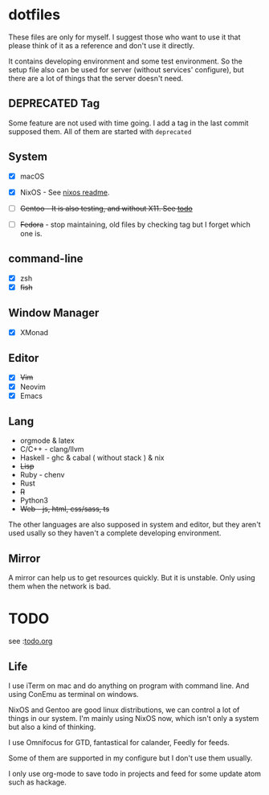 # dotfiles

These files are only for myself. I suggest those who want to use it that please think of it as a reference and don't use
it directly.

It contains developing environment and some test environment. So the setup file also can be used for server (without
services' configure), but there are a lot of things that the server doesn't need.

## DEPRECATED Tag 

Some feature are not used with time going. I add a tag in the last commit
supposed them. All of them are started with `deprecated`


## System

- [x] macOS

- [x] NixOS - See [nixos readme](./etc/nixos/readme.md). 

- [ ] ~~Gentoo - It is also testing, and without X11. See [todo](#todo)~~

- [ ] ~~Fedora~~ - stop maintaining, old files by checking tag but I forget which one is.

## command-line

- [x] zsh
- [x] ~~fish~~ 

## Window Manager

- [x] XMonad

## Editor

- [x] ~~Vim~~ 
- [x] Neovim 
- [x] Emacs

## Lang

- orgmode & latex
- C/C++ - clang/llvm
- Haskell - ghc & cabal ( without stack ) & nix
- ~~Lisp~~
- Ruby - chenv 
- Rust
- ~~R~~
- Python3 
- ~~Web - js, html, css/sass, ts~~

The other languages are also supposed in system and editor, but they aren't used usally so they haven't a complete
developing environment.

## Mirror

A mirror can help us to get resources quickly. But it is unstable. Only using them when the network is bad.

# TODO

see :[todo.org](todo.org)

## Life

I use iTerm on mac and do anything on program with command line. And using ConEmu as terminal on windows.

NixOS and Gentoo are good linux distributions, we can control a lot of things in our system. I'm mainly using NixOS now, which isn't only a system but also a kind of thinking.

I use Omnifocus for GTD, fantastical for calander, Feedly for feeds.

Some of them are supported in my configure but I don't use them usually.

I only use org-mode to save todo in projects and feed for some update atom such as hackage.
